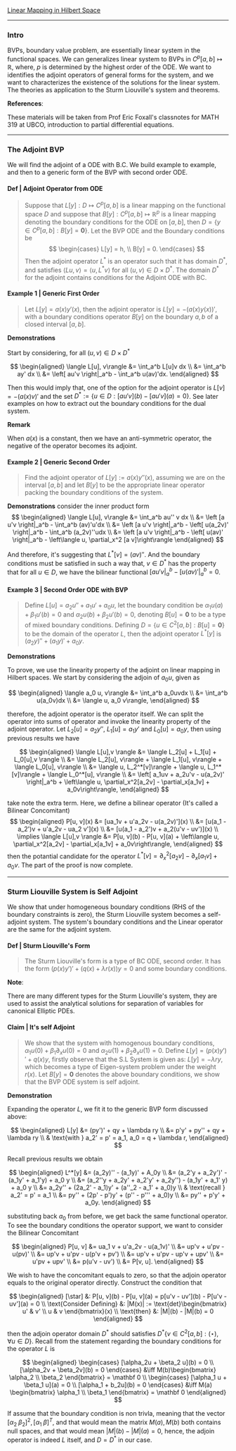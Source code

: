 [Linear Mapping in Hilbert Space](../MATH%20601%20Functional%20Analysis/Linear%20Mapping%20in%20Hilbert%20Space.md)

---
### **Intro**

BVPs, boundary value problem, are essentially linear system in the functional spaces. We can generalizes linear system to BVPs in $C^p[a, b]\mapsto \mathbb R$, where, $p$ is determined by the highest order of the ODE. We want to identifies the adjoint operators of general forms for the system, and we want to characterizes the existence of the solutions for the linear system. The theories as application to the Sturm Liouville's system and theorems. 

**References**: 

These materials will be taken from Prof Eric Foxall's classnotes for MATH 319 at UBCO, introduction to partial differential equations.

----
### **The Adjoint BVP**

We will find the adjoint of a ODE with B.C. We build example to example, and then to a generic form of the BVP with second order ODE. 

#### **Def | Adjoint Operator from ODE**
> Suppose that $L[y]:D\mapsto C^p[a, b]$ is a linear mapping on the functional space $D$ and suppose that $B[y]: C^p[a, b]\mapsto \mathbb R^p$ is a linear mapping denoting the boundary conditions for the ODE on $[a, b]$, then $D = \{y \in C^p[a, b] : B[y] = \mathbf 0\}$. Let the BVP ODE and the Boundary conditions be
> $$
>   \begin{cases}
>         L[y]  = h, 
>         \\
>        B[y] = 0. 
>   \end{cases}
> $$
> Then the adjoint operator $L^*$ is an operator such that it has domain $D^*$, and satisfies $\langle Lu, v\rangle = \langle u,L^* v\rangle$ for all $(u, v)\in D\times D^*$. The domain $D^*$ for the adjoint contains conditions for the Adjoint ODE with BC. 


#### **Example 1 | Generic First Order**

> Let $L[y] = a(x)y'(x)$, then the adjoint operator is $L[y] = -(a(x)y(x))'$, with a boundary conditions operator $B[y]$ on the boundary $a, b$ of a closed interval $[a, b]$.

**Demonstrations**

Start by considering, for all $(u, v) \in D \times D^*$

$$
\begin{aligned}
    \langle L[u], v\rangle &= \int_a^b L[u]v dx
    \\
    &= 
    \int_a^b ay' dx
    \\
    &= 
    \left[
        au'v    
    \right|_a^b - \int_a^b u(av)'dx. 
\end{aligned}
$$

Then this would imply that, one of the option for the adjoint operator is $L[v] = -(a(x)v)'$ and the set $D^* := \{u\in D : [au'v](b) - [au'v](a) = 0\}$. See later examples on how to extract out the boundary conditions for the dual system. 

**Remark**

When $a(x)$ is a constant, then we have an anti-symmetric operator, the negative of the operator  becomes its adjoint. 

#### **Example 2 | Generic Second Order**

> Find the adjoint operator of $L[y] := a(x)y''(x)$, assuming we are on the interval $[a, b]$ and let $B[y]$ to be the appropriate linear operator packing the boundary conditions of the system. 

**Demonstrations**
consider the inner product form 
$$
\begin{aligned}
    \langle L[u], v\rangle &= \int_a^b au'' v dx
    \\
    &= \left [a u'v \right|_a^b - \int_a^b (av)'u'dx
    \\
    &= \left [a u'v \right|_a^b - \left[
            u(a_2v)'
        \right|_a^b - 
        \int_a^b (a_2v)''udx
    \\
    &= \left [a u'v \right|_a^b - \left[
            u(av)'
        \right|_a^b - 
        \left\langle u, \partial_x^2 [a v]\right\rangle
\end{aligned}
$$

And therefore, it's suggesting that $L^*[v] = (av)''$. And the boundary conditions must be satisfied in such a way that, $v\in D^*$ has the property that for all $u\in D$, we have the bilinear functional $\left [a u'v \right|_a^b - \left[u(av)'\right|_a^b = 0$. 


#### **Example 3 | Second Order ODE with BVP**

> Define $L[u] = a_2u'' + a_1 u' + a_0u$, let the boundary condition be $\alpha_1 u(a) + \beta_1 u'(b) = 0$ and $\alpha_2 u(b) + \beta_2 u'(b) = 0$, denoting $B[u] = \mathbf 0$ to be a type of mixed boundary conditions. Defining $D = \{u \in C^2[a, b] : B[u] = \mathbf 0\}$ to be the domain of the operator $L$, then the adjoint operator $L^*[y]$ is $(a_2y)'' + (a_1y)' + a_0 y$. 

**Demonstrations**

To prove, we use the linearity property of the adjoint on linear mapping in Hilbert spaces. We start by considering the adjoin of $a_0u$, given as 

$$
\begin{aligned}
    \langle a_0 u, v\rangle &= \int_a^b a_0uvdx
    \\
    &= \int_a^b u(a_0v)dx
    \\
    &= \langle u, a_0 v\rangle,
\end{aligned}
$$

therefore, the adjoint operator is the operator itself. We can split the operator into sums of operator and invoke the linearity property of the adjoint operator. Let $L_2[u] = a_2y''$, $L_1[u] = a_1 y'$ and $L_0[u] = a_0y$, then using previous results we have

$$
\begin{aligned}
    \langle L[u],v \rangle &= 
    \langle L_2[u] + L_1[u] + L_0[u],v \rangle
    \\
    &= \langle L_2[u], v\rangle + \langle L_1[u], v\rangle + \langle L_0[u], v\rangle
    \\
    &= \langle u, L_2^*[v]\rangle + \langle u, L_1^*[v]\rangle + \langle L_0^*[u], v\rangle
    \\
    &= \left[
        a_1uv + a_2u'v - u(a_2v)'
    \right|_a^b + 
    \left\langle u, \partial_x^2[a_2v] - \partial_x[a_1v] + a_0v\right\rangle,
\end{aligned}
$$

take note the extra term. Here, we define a bilinear operator (It's called a Bilinear Concomitant)
$$
\begin{aligned}
    P[u, v](x) &= [ua_1v + u'a_2v - u(a_2v)'](x)
    \\
    &= [u(a_1 - a_2')v + u'a_2v - ua_2 v'](x)
    \\
    &= [u(a_1 - a_2')v + a_2(u'v - uv')](x)
    \\
    \implies 
    \langle L[u],v \rangle &= P[u, v](b) - P[u, v](a) + 
    \left\langle u, \partial_x^2[a_2v] - \partial_x[a_1v] + a_0v\right\rangle,
\end{aligned}
$$
then the potantial candidate for the operator $L^*[v] = \partial_x^2[a_2v] - \partial_x[a_1v] + a_0v$. The part of the proof is now complete. 

---
### **Sturm Liouville System is Self Adjoint**

We show that under homogeneous boundary conditions (RHS of the boundary constraints is zero), the Sturm Liouville system becomes a self-adjoint system. The system's boundary conditions and the Linear operator are the same for the adjoint system. 

#### **Def | Sturm Liouville's Form**

> The Sturm Liouville's form is a type of BC ODE, second order. It has the form $(p(x)y')' + (q(x) + \lambda r(x))y = 0$ and some boundary conditions. 

**Note**: 

There are many different types for the Sturm Liouville's system, they are used to assist the analytical solutions for separation of variables for canonical Elliptic PDEs. 


#### **Claim | It's self Adjoint**
> We show that the system with homogenous boundary conditions, $\alpha_1 u(0) + \beta_1 \partial_x u(0) = 0$ and $\alpha_2 u(1) + \beta_2 \partial_x u(1) = 0$. Define $L[y] = (p(x)y')' + q(x)y$, firstly observe that the S.L System is given as: $L[y] = -\lambda ry$, which becomes a type of Eigen-system problem under the weight $r(x)$. Let $B[y] = \mathbf 0$ denotes the above boundary conditions, we show that the BVP ODE system is self adjoint. 

**Demonstration**

Expanding the operator $L$, we fit it to the generic BVP form discussed above: 

$$
\begin{aligned}
    L[y] &= (py')' + qy + \lambda ry 
    \\
    &= p'y' + py'' + qy + \lambda ry
    \\
    & \text{with } a_2' = p' = a_1, a_0 = q + \lambda r, 
\end{aligned}
$$

Recall previous results we obtain 

$$
\begin{aligned}
    L^*[y] &= (a_2y)'' - (a_1y)' + A_0y
    \\
    &= (a_2'y + a_2y')' - (a_1y' + a_1'y) + a_0 y
    \\
    &= (a_2''y + a_2y' + a_2'y' + a_2y'') - (a_1y' + a_1' y) + a_0 y
    \\
    &= a_2y'' + (2a_2' - a_1)y' + (a''_2 - a_1' + a_0)y
    \\
    & \text{recall } a_2' = p' = a_1
    \\
    &= py'' + (2p' - p')y' + (p'' - p''' + a_0)y
    \\
    &= py'' + p'y' + a_0y. 
\end{aligned}
$$

substituting back $a_0$ from before, we get back the same functional operator. To see the boundary conditions the operator support, we want to consider the Bilinear Concomitant

$$
\begin{aligned}
    P[u, v] &= ua_1 v + u'a_2v - u(a_1v)'
    \\
    &= up'v + u'pv - u(pv)'
    \\
    &= up'v + u'pv - u(p'v + pv')
    \\
    &= up'v + u'pv - up'v + upv'
    \\
    &= u'pv + upv' 
    \\
    &= p(u'v - uv')
    \\
    &= P[v, u]. 
\end{aligned}
$$

We wish to have the concomitant equals to zero, so that the adjoin operator equals to the original operator directly. Construct the condition that

$$
\begin{aligned}
    [\star] &: P[u, v](b) - P[u, v](a) = p[u'v - uv'](b) - P[u'v - uv'](a) = 0
    \\
    \text{Consider Defining} &: 
    |M(x)| := \text{det}\begin{bmatrix}
        u' & v' \\ u & v
    \end{bmatrix}(x)
    \\
    \text{then} &:
    |M|(b) - |M|(b) = 0
\end{aligned}
$$

then the adjoin operator domain $D^*$ should satisfies $D^*\{v\in C^2[a, b] : (\star), \forall u \in D\}$. Recall from the statement regarding the boundary conditions for the operator $L$ is 

$$
\begin{aligned}
    \begin{cases}
        [\alpha_2u + \beta_2 u](b) =  0
        \\
        [\alpha_2v + \beta_2v](b) = 0
    \end{cases} &\iff 
    M(b)\begin{bmatrix}
        \alpha_2 \\ \beta_2
    \end{bmatrix} = \mathbf 0
    \\
    \begin{cases}
        [\alpha_1 u + \beta_1 u](a) = 0
        \\
        [\alpha_1 + b_2u](b) = 0
    \end{cases}
    &\iff
    M(a) \begin{bmatrix}
        \alpha_1 \\ \beta_1 
    \end{bmatrix}
    = \mathbf 0
\end{aligned}
$$

If assume that the boundary condition is non trivla, meaning that the vector $[\alpha_2 \; \beta_2]^2, [\alpha_1 \; \beta]^T$, and that would mean the matrix $M(a), M(b)$ both contains null spaces, and that would mean $|M|(b) - |M|(a) = 0$, hence, the adjoin operator is indeed $L$ itself, and $D = D^*$ in our case. 